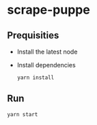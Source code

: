 
# scrape-puppe

## Prequisities

* Install the latest node
* Install dependencies
   
   ```yarn install```

## Run

    yarn start

